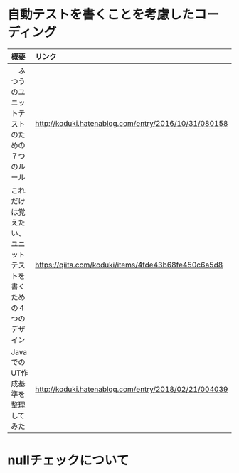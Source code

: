 # 自動テストを書くことを考慮したコーディング
|概要|リンク|
|:--|:--|
|　ふつうのユニットテストのための７つのルール|http://koduki.hatenablog.com/entry/2016/10/31/080158|
|これだけは覚えたい、ユニットテストを書くための４つのデザイン|https://qiita.com/koduki/items/4fde43b68fe450c6a5d8|
|JavaでのUT作成基準を整理してみた|http://koduki.hatenablog.com/entry/2018/02/21/004039|

# nullチェックについて
# 
